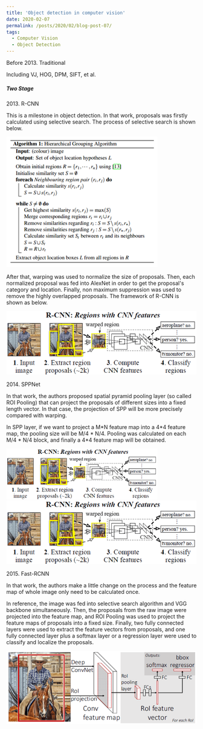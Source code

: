 ```yaml
---
title: 'Object detection in computer vision'
date: 2020-02-07
permalink: /posts/2020/02/blog-post-07/
tags:
  - Computer Vision
  - Object Detection
---
```


Before 2013\. Traditional

Including VJ, HOG, DPM, SIFT, et al.

##### Two Stage

2013\. R-CNN

This is a milestone in object detection. In that work, proposals was firstly calculated using selective search. The process of selective search is shown below. 

<img src="https://raw.githubusercontent.com/Robert-BoMiao/Robert-BoMiao.github.io/master/images/object_detection/selectivesearch.png" width="400" alt="selectivesearch">
<!-- ![AlexNet architecture](https://raw.githubusercontent.com/Robert-BoMiao/Robert-BoMiao.github.io/master/images/blog_images/alexnet.png)
 -->

After that, warping was used to normalize the size of proposals. Then, each normalized proposal was fed into AlexNet in order to get the proposal's category and location. Finally, non maximum suppression was used to remove the highly overlapped proposals. The framework of R-CNN is shown as below.

<img src="https://raw.githubusercontent.com/Robert-BoMiao/Robert-BoMiao.github.io/master/images/object_detection/rcnn.png" width="600" alt="rcnn">

2014\. SPPNet

In that work, the authors proposed spatial pyramid pooling layer (so called ROI Pooling) that can project the proposals of different sizes into a fixed length vector. In that case, the projection of SPP will be more precisely compared with warping.

In SPP layer, if we want to project a M\*N feature map into a 4\*4 feature map, the pooling size will be M/4 \* N/4. Pooling was calculated on each M/4 \* N/4 block, and finally a 4\*4 feature map will be obtained.

<img src="https://raw.githubusercontent.com/Robert-BoMiao/Robert-BoMiao.github.io/master/images/object_detection/rcnn.png" width="400" alt="spp1">

<img src="https://raw.githubusercontent.com/Robert-BoMiao/Robert-BoMiao.github.io/master/images/object_detection/rcnn.png" width="600" alt="spp2">

2015\. Fast-RCNN

In that work, the authors make a little change on the process and the feature map of whole image only need to be calculated once. 

In reference, the image was fed into selective search algorithm and VGG backbone simultaneously. Then, the proposals from the raw image were projected into the feature map, and ROI Pooling was used to project the feature maps of proposals into a fixed size. Finally, two fully connected layers were used to extract the feature vectors from proposals, and one fully connected layer plus a softmax layer or a regression layer were used to classify and localize the proposals.

<img src="https://raw.githubusercontent.com/Robert-BoMiao/Robert-BoMiao.github.io/master/images/object_detection/fastrcnn.png" width="600" alt="fastrcnn">




